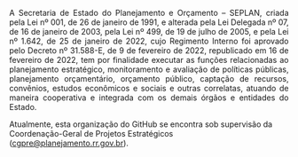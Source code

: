 <p align="justify">
A Secretaria de Estado do Planejamento e Orçamento – SEPLAN, criada pela Lei nº 001, de 26 de janeiro de 1991, e alterada pela Lei Delegada nº 07, de 16 de janeiro de 2003, pela Lei nº 499, de 19 de julho de 2005, e pela Lei nº 1.642, de 25 de janeiro de 2022, cujo Regimento Interno foi aprovado pelo Decreto nº 31.588-E, de 9 de fevereiro de 2022, republicado em 16 de fevereiro de 2022, tem por finalidade executar as funções relacionadas ao planejamento estratégico, monitoramento e avaliação de políticas públicas, planejamento orçamentário, orçamento público, captação de recursos, convênios, estudos econômicos e sociais e outras correlatas, atuando de maneira cooperativa e integrada com os demais órgãos e entidades do Estado.
</p>

Atualmente, esta organização do GitHub se encontra sob supervisão da Coordenação-Geral de Projetos Estratégicos (cgpre@planejamento.rr.gov.br).
